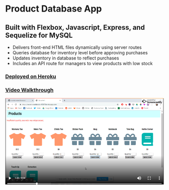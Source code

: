 # Product Database App
## Built with Flexbox, Javascript, Express, and Sequelize for MySQL
* Delivers front-end HTML files dynamically using server routes
* Queries database for inventory level before approving purchases
* Updates inventory in database to reflect purchases
* Includes an API route for managers to view products with low stock

### [Deployed on Heroku](https://secret-brushlands-48067.herokuapp.com/)

### [Video Walkthrough](https://drive.google.com/file/d/1zw3GRz1MfucWD1mYjSgnjg8ZEH02zIcq/view)

![video screencap](https://github.com/ceceliacreates/bamazon/blob/master/assets/bamazonvideoscreencap.PNG?raw=true)